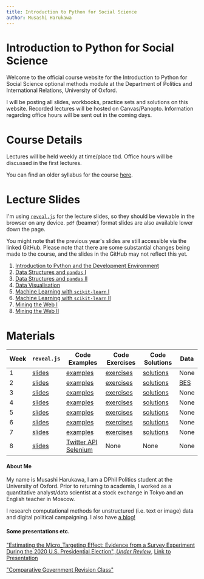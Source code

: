 ```yaml
---
title: Introduction to Python for Social Science
author: Musashi Harukawa
---
```


# Introduction to Python for Social Science

Welcome to the official course website for the Introduction to Python for Social Science optional methods module at the Department of Politics and International Relations, University of Oxford.

I will be posting all slides, workbooks, practice sets and solutions on this website. Recorded lectures will be hosted on Canvas/Panopto. Information regarding office hours will be sent out in the coming days.

# Course Details

Lectures will be held weekly at time/place tbd. Office hours will be discussed in the first lectures.

You can find an older syllabus for the course [here](/dpir-intro-python/syllabus.pdf).

# Lecture Slides

I'm using [`reveal.js`](https://revealjs.com/#/) for the lecture slides, so they should be viewable in the browser on any device. `pdf` (beamer) format slides are also available lower down the page.

You might note that the previous year's slides are still accessible via the linked GitHub. Please note that there are some substantial changes being made to the course, and the slides in the GitHub may not reflect this yet.

1. [Introduction to Python and the Development Environment](/dpir-intro-python/Week1/lecture.html)
2. [Data Structures and `pandas` I](/dpir-intro-python/Week2/lecture.html)
3. [Data Structures and `pandas` II](/dpir-intro-python/Week3/lecture.html)
4. [Data Visualisation](/dpir-intro-python/Week4/lecture.html)
5. [Machine Learning with `scikit-learn` I](/dpir-intro-python/Week5/lecture.html)
6. [Machine Learning with `scikit-learn` II](/dpir-intro-python/Week6/lecture.html)
7. [Mining the Web I](/dpir-intro-python/Week7/lecture.html)
8. [Mining the Web II](/dpir-intro-python/Week8/lecture.html)


# Materials

| Week | `reveal.js`                                     | Code Examples                                                                                                               | Code Exercises                                        | Code Solutions                                        | Data                                                |
| ---- | ----------------------------------------------- | --------------------------------------------------------------------------------------------------------------------------- | ----------------------------------------------------- | ----------------------------------------------------- | --------------------------------------------------- |
| 1    | [slides](/dpir-intro-python/Week1/lecture.html) | [examples](/dpir-intro-python/Week1/examples_student.ipynb)                                                                 | [exercises](/dpir-intro-python/Week1/exercises.ipynb) | [solutions](/dpir-intro-python/Week1/solutions.ipynb) | None                                                |
| 2    | [slides](/dpir-intro-python/Week2/lecture.html) | [examples](/dpir-intro-python/Week2/examples_student.ipynb)                                                                 | [exercises](/dpir-intro-python/Week2/exercises.ipynb) | [solutions](/dpir-intro-python/Week2/solutions.ipynb) | [BES](/dpir-intro-python/Week2/data/data_week2.zip) |
| 3    | [slides](/dpir-intro-python/Week3/lecture.html) | [examples](/dpir-intro-python/Week3/examples_student.ipynb)                                                                 | [exercises](/dpir-intro-python/Week3/exercises.ipynb) | [solutions](/dpir-intro-python/Week3/solutions.ipynb) | None                                                |
| 4    | [slides](/dpir-intro-python/Week4/lecture.html) | [examples](/dpir-intro-python/Week4/examples_student.ipynb)                                                                 | [exercises](/dpir-intro-python/Week4/exercises.ipynb) | [solutions](/dpir-intro-python/Week4/solutions.ipynb) | None                                                |
| 5    | [slides](/dpir-intro-python/Week5/lecture.html) | [examples](/dpir-intro-python/Week5/examples_student.ipynb)                                                                 | [exercises](/dpir-intro-python/Week5/exercises.ipynb) | [solutions](/dpir-intro-python/Week5/solutions.ipynb) | None                                                |
| 6    | [slides](/dpir-intro-python/Week6/lecture.html) | [examples](/dpir-intro-python/Week6/examples_student.ipynb)                                                                 | [exercises](/dpir-intro-python/Week6/exercises.ipynb) | [solutions](/dpir-intro-python/Week6/solutions.ipynb) | None                                                |
| 7    | [slides](/dpir-intro-python/Week7/lecture.html) | [examples](/dpir-intro-python/Week7/examples_student.ipynb)                                                                 | [exercises](/dpir-intro-python/Week7/exercises.ipynb) | [solutions](/dpir-intro-python/Week7/solutions.ipynb) | None                                                |
| 8    | [slides](/dpir-intro-python/Week8/lecture.html) | [Twitter API](/dpir-intro-python/Week8/examples_twitter.ipynb) [Selenium](/dpir-intro-python/Week8/examples_selenium.ipynb) | None                                                  | None                                                  | None                                                |



#### About Me

My name is Musashi Harukawa, I am a DPhil Politics student at the University of Oxford. Prior to returning to academia, I worked as a quantitative analyst/data scientist at a stock exchange in Tokyo and an English teacher in Moscow.

I research computational methods for unstructured (i.e. text or image) data and digital political campaigning. I also have [a blog!](https://muhark.github.io) 

#### Some presentations etc.

["Estimating the Micro_Targeting Effect: Evidence from a Survey Experiment During the 2020 U.S. Presidential Election", _Under Review_](https://muhark.github.io/static/docs/harukawa-2021-microtargeting.pdf), [Link to Presentation](/misc_presentations/cess-mt21-pres.html)

["Comparative Government Revision Class"](/misc_presentations/compgov_revision.html)
